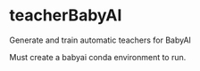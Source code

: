 # teacherBabyAI
Generate and train automatic teachers for BabyAI

Must create a babyai conda environment to run.
